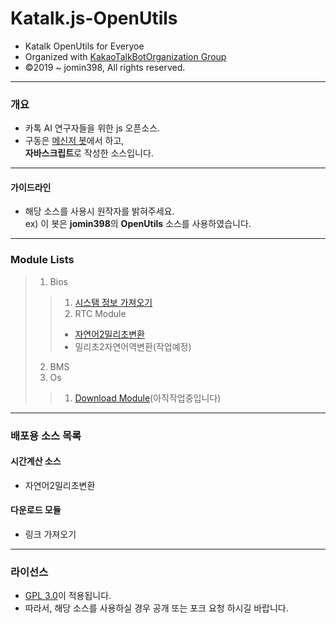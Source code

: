 # Katalk.js-OpenUtils
- Katalk OpenUtils for Everyoe
- Organized with [KakaoTalkBotOrganization Group](https://github.com/KakaoTalkBotOrganization)
- ©2019 ~ jomin398, All rights reserved.
***
### 개요
 - 카톡 AI 연구자들을 위한 js 오픈소스.
 - 구동은 [메신저 봇](https://play.google.com/store/apps/details?id=com.xfl.kakaotalkbot)에서 하고,<br>**자바스크립트**로 작성한 소스입니다.
***
#### 가이드라인
* 해당 소스를 사용시 원작자를 밝혀주세요.<br>
 ex) 이 봇은 **jomin398**의 **OpenUtils** 소스를 사용하였습니다.
***
### Module Lists
>1. Bios
>>1. [시스탬 정보 가져오기](https://github.com/jomin398/Katalk.js-OpenUtils/blob/master/Module/Bios/GetSystemInfo/index.js)
>>2. RTC Module
>>- [자연어2밀리초변환](https://github.com/jomin398/Katalk.js-OpenUtils/blob/master/Module/Bios/RTC/strTime2Ms.js)
>>- 밀리초2자연어역변환(작업예정)
>2. BMS
>3. Os
>>1. [Download Module](https://github.com/jomin398/Katalk.js-OpenUtils/blob/master/Module/Os/DLM/main.js)(아직작업중입니다)
***
### 배포용 소스 목록
#### 시간계산 소스
- 자연어2밀리초변환

#### 다운로드 모듈
- 링크 가져오기
***
### 라이선스
 - [GPL 3.0](http://www.gnu.org/licenses/gpl-3.0.html)이 적용됩니다.
 - 따라서, 해당 소스를 사용하실 경우 공개 또는 포크 요청 하시길 바랍니다.
